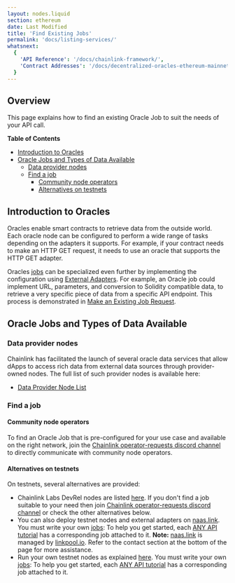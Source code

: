```yaml
---
layout: nodes.liquid
section: ethereum
date: Last Modified
title: 'Find Existing Jobs'
permalink: 'docs/listing-services/'
whatsnext:
  {
    'API Reference': '/docs/chainlink-framework/',
    'Contract Addresses': '/docs/decentralized-oracles-ethereum-mainnet/',
  }
---
```


## Overview

This page explains how to find an existing Oracle Job to suit the needs of your API call.

**Table of Contents**

- [Introduction to Oracles](#introduction-to-oracles)
- [Oracle Jobs and Types of Data Available](#oracle-jobs-and-types-of-data-available)
  - [Data provider nodes](#data-provider-nodes)
  - [Find a job](#find-a-job)
    - [Community node operators](#community-node-operators)
    - [Alternatives on testnets](#alternatives-on-testnets)

## Introduction to Oracles

Oracles enable smart contracts to retrieve data from the outside world. Each oracle node can be configured to perform a wide range of tasks depending on the adapters it supports. For example, if your contract needs to make an HTTP GET request, it needs to use an oracle that supports the HTTP GET adapter.

Oracles [jobs](/docs/jobs/) can be specialized even further by implementing the configuration using [External Adapters](/docs/external-adapters/). For example, an Oracle job could implement URL, parameters, and conversion to Solidity compatible data, to retrieve a very specific piece of data from a specific API endpoint. This process is demonstrated in [Make an Existing Job Request](/docs/existing-job-request/).

## Oracle Jobs and Types of Data Available

### Data provider nodes

Chainlink has facilitated the launch of several oracle data services that allow dApps to access rich data from external data sources through provider-owned nodes. The full list of such provider nodes is available here:

- [Data Provider Node List](/docs/data-provider-nodes/#data-provider-nodes-list)

### Find a job

#### Community node operators

To find an Oracle Job that is pre-configured for your use case and available on the right network, join the [Chainlink operator-requests discord channel](https://discord.gg/eGcxsdZzKR) to directly communicate with community node operators.

#### Alternatives on testnets

On testnets, several alternatives are provided:

- Chainlink Labs DevRel nodes are listed [here](/docs/decentralized-oracles-ethereum-mainnet/). If you don't find a job suitable to your need then join [Chainlink operator-requests discord channel](https://discord.gg/eGcxsdZzKR) or check the other alternatives below.
- You can also deploy testnet nodes and external adapters on [naas.link](https://naas.link/). You must write your own [jobs](/docs/jobs/): To help you get started, each [ANY API tutorial](/docs/make-a-http-get-request/) has a corresponding job attached to it. **Note:** [naas.link](https://naas.link) is managed by [linkpool.io](https://linkpool.io/). Refer to the contact section at the bottom of the page for more assistance.
- Run your own testnet nodes as explained [here](/docs/running-a-chainlink-node/). You must write your own [jobs](/docs/jobs/): To help you get started, each [ANY API tutorial](/docs/make-a-http-get-request/) has a corresponding job attached to it.
